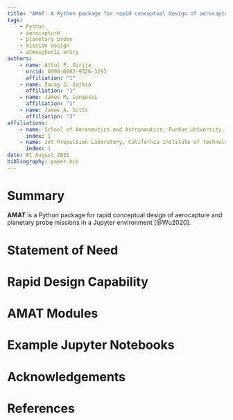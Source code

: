```yaml
---
title: "AMAT: A Python package for rapid conceptual design of aerocapture and planetary probe missions in a Jupyter environment"
tags:
    - Python
    - aerocapture
    - planetary probe
    - mission design
    - atmospheric entry
authors:
    - name: Athul P. Girija
      orcid: 0000-0002-9326-3293
      affiliation: "1"
    - name: Sarag J. Saikia
      affiliation: "1"
    - name: James M. Longuski
      affiliation: "1"
    - name: James A. Cutts
      affiliation: "2"
affiliations:
    - name: School of Aeronautics and Astronautics, Purdue University, West Lafayette, IN 47906, United States
      index: 1
    - name: Jet Propulsion Laboratory, California Institute of Technology, Pasadena, CA 91109, United States
      index: 1
date: 01 August 2021
bibliography: paper.bib
---
```


# Summary
**AMAT** is a Python package for rapid conceptual design of aerocapture and planetary probe missions in a Jupyter environment [@Wu2020]. 

# Statement of Need

# Rapid Design Capability

# AMAT Modules

# Example Jupyter Notebooks

# Acknowledgements

# References


